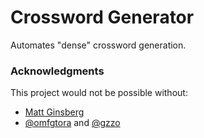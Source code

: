 # Crossword Generator

Automates "dense" crossword generation.

### Acknowledgments
This project would not be possible without:
* [Matt Ginsberg](https://tiwwdty.com/clue/)
* [@omfgtora](https://github.com/omfgtora) and [@gzzo](https://github.com/gzzo)

